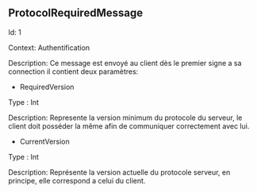 ## ProtocolRequiredMessage
<p>
Id: 1
<p>
Context: Authentification
<p>

Description: Ce message est envoyé au client dès le premier signe a sa connection il contient deux paramètres:

<p>

* RequiredVersion
<p>
Type : Int <p>
Description: Represente la version minimum du protocole du serveur, le client doit posséder la même afin de communiquer correctement avec lui.

* CurrentVersion
<p>
Type : Int <p>
Description: Représente la version actuelle du protocole serveur, en principe, elle correspond a celui du client.



